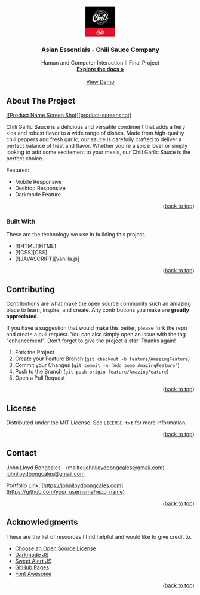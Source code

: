 <a name="readme-top"></a>

<!-- PROJECT LOGO -->
<br />
<div align="center">
  <a href="https://github.com/johnlloydbongcales/hci-project">
    <img src="img/brand.jpeg" alt="Logo" width="80" height="80">
  </a>

  <h3 align="center">Asian Essentials - Chili Sauce Company</h3>

  <p align="center">
    Human and Computer Interaction II Final Project
    <br />
    <a href="https://github.com/johnlloydbongcales/hci-project"><strong>Explore the docs »</strong></a>
    <br />
    <br />
    <a href="https://github.com/johnlloydbongcales/hci-project">View Demo</a>
   
  </p>
</div>
<!-- ABOUT THE PROJECT -->

## About The Project

[![Product Name Screen Shot][product-screenshot]](https://github.com/johnlloydbongcales/hci-project)

Chili Garlic Sauce is a delicious and versatile condiment that adds a fiery kick and robust flavor to a wide range of dishes. Made from high-quality chili peppers and fresh garlic, our sauce is carefully crafted to deliver a perfect balance of heat and flavor. Whether you're a spice lover or simply looking to add some excitement to your meals, our Chili Garlic Sauce is the perfect choice.

Features:

- Mobile Responsive
- Desktop Responsive
- Darkmode Feature

<p align="right">(<a href="#readme-top">back to top</a>)</p>

### Built With

These are the technology we use in building this project.

- [![HTML][HTML]
- [![CSS][CSS]
- [![JAVASCRIPT][Vanilla.js]

<p align="right">(<a href="#readme-top">back to top</a>)</p>

<!-- CONTRIBUTING -->

## Contributing

Contributions are what make the open source community such an amazing place to learn, inspire, and create. Any contributions you make are **greatly appreciated**.

If you have a suggestion that would make this better, please fork the repo and create a pull request. You can also simply open an issue with the tag "enhancement".
Don't forget to give the project a star! Thanks again!

1. Fork the Project
2. Create your Feature Branch (`git checkout -b feature/AmazingFeature`)
3. Commit your Changes (`git commit -m 'Add some AmazingFeature'`)
4. Push to the Branch (`git push origin feature/AmazingFeature`)
5. Open a Pull Request

<p align="right">(<a href="#readme-top">back to top</a>)</p>

<!-- LICENSE -->

## License

Distributed under the MIT License. See `LICENSE.txt` for more information.

<p align="right">(<a href="#readme-top">back to top</a>)</p>

<!-- CONTACT -->

## Contact

John Lloyd Bongcales - (mailto:johnlloydbongcales@gmail.com) - johnlloydbongcales@gmail.com

Portfolio Link: [https://johnlloydbongcales.com](https://github.com/your_username/repo_name)

<p align="right">(<a href="#readme-top">back to top</a>)</p>

<!-- ACKNOWLEDGMENTS -->

## Acknowledgments

These are the list of resources I find helpful and would like to give credit to.

- [Choose an Open Source License](https://choosealicense.com)
- [Darkmode JS](https://darkmodejs.learn.uno/)
- [Sweet Alert JS](https://sweetalert2.github.io/)
- [GitHub Pages](https://pages.github.com)
- [Font Awesome](https://fontawesome.com)

<p align="right">(<a href="#readme-top">back to top</a>)</p>
